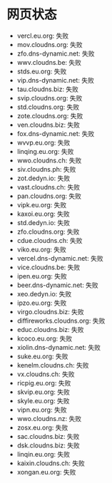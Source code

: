 # 网页状态
- vercl.eu.org: 失败
- mov.cloudns.org: 失败
- zfo.dns-dynamic.net: 失败
- wwv.cloudns.be: 失败
- stds.eu.org: 失败
- vip.dns-dynamic.net: 失败
- tau.cloudns.biz: 失败
- svip.cloudns.org: 失败
- std.cloudns.org: 失败
- zote.cloudns.org: 失败
- ven.cloudns.biz: 失败
- fox.dns-dynamic.net: 失败
- wvvp.eu.org: 失败
- linqing.eu.org: 失败
- wwo.cloudns.ch: 失败
- siv.cloudns.ph: 失败
- zot.dedyn.io: 失败
- vast.cloudns.ch: 失败
- pan.cloudns.org: 失败
- vipk.eu.org: 失败
- kaxoi.eu.org: 失败
- std.dedyn.io: 失败
- zfo.cloudns.org: 失败
- cdue.cloudns.ch: 失败
- viko.eu.org: 失败
- vercel.dns-dynamic.net: 失败
- vice.cloudns.be: 失败
- ipen.eu.org: 失败
- beer.dns-dynamic.net: 失败
- xeo.dedyn.io: 失败
- ipzo.eu.org: 失败
- virgo.cloudns.biz: 失败
- diffireworks.cloudns.org: 失败
- educ.cloudns.biz: 失败
- kcoco.eu.org: 失败
- xiolin.dns-dynamic.net: 失败
- suke.eu.org: 失败
- kenelm.cloudns.ch: 失败
- vx.cloudns.ch: 失败
- ricpig.eu.org: 失败
- skvip.eu.org: 失败
- skyle.eu.org: 失败
- vipn.eu.org: 失败
- wwo.cloudns.nz: 失败
- zosx.eu.org: 失败
- sac.cloudns.biz: 失败
- dsk.cloudns.biz: 失败
- linqin.eu.org: 失败
- kaixin.cloudns.ch: 失败
- xongan.eu.org: 失败
